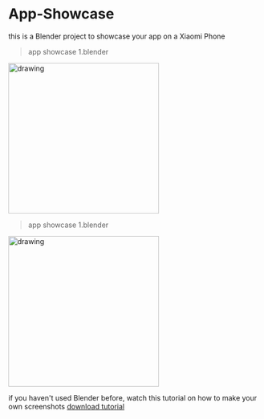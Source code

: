 
# App-Showcase
this is a Blender project to showcase your app on a Xiaomi Phone

> app showcase 1.blender
<img src="https://github.com/hedihadi/App-Showcase/raw/master/render%201.png" alt="drawing" width="300"/>

> app showcase 1.blender
<img src="https://github.com/hedihadi/App-Showcase/raw/master/render%202.png" alt="drawing" width="300"/>

if you haven't used Blender before, watch this tutorial on how to make your own screenshots
[download tutorial](https://github.com/hedihadi/App-Showcase/raw/master/tutorial.mp4)
